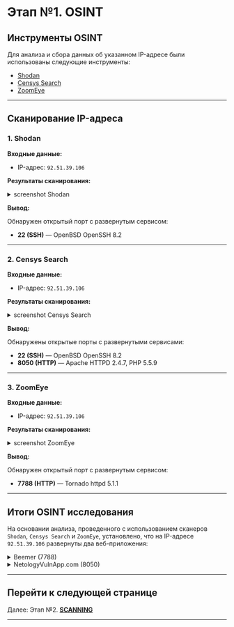 # Этап №1. OSINT

## Инструменты OSINT

Для анализа и сбора данных об указанном IP-адресе были использованы следующие инструменты:
- [Shodan](https://www.shodan.io)
- [Censys Search](https://search.censys.io)
- [ZoomEye](https://www.zoomeye.ai)

---

## Сканирование IP-адреса

### 1. **Shodan**

**Входные данные:**
- IP-адрес: `92.51.39.106`

**Результаты сканирования:**

<details>
<summary>screenshot Shodan</summary>
  
![](screenshots/OSINT/Shodan/shodan.png)

</details>

**Вывод:**  

Обнаружен открытый порт с развернутым сервисом:  
- **22 (SSH)** — OpenBSD OpenSSH 8.2

---

### 2. **Censys Search**

**Входные данные:**
- IP-адрес: `92.51.39.106`

**Результаты сканирования:**

<details>
<summary>screenshot Censys Search</summary>
  
![](screenshots/OSINT/Censys/censys1.png)

</details>

**Вывод:**

Обнаружены открытые порты с развернутыми сервисами:
- **22 (SSH)** — OpenBSD OpenSSH 8.2
- **8050 (HTTP)** — Apache HTTPD 2.4.7, PHP 5.5.9

---

### 3. **ZoomEye**

**Входные данные:**
- IP-адрес: `92.51.39.106`

**Результаты сканирования:**  

<details>
<summary>screenshot ZoomEye</summary>
  
![](screenshots/OSINT/ZoomEye/ZoomEye.png)

</details>

**Вывод:**

Обнаружен открытый порт с развернутым сервисом:
  - **7788 (HTTP)** — Tornado httpd 5.1.1

---

## Итоги OSINT исследования

На основании анализа, проведенного с использованием сканеров `Shodan`, `Censys Search` и `ZoomEye`, установлено, что на IP-адресе `92.51.39.106` развернуты два веб-приложения:

<details>
<summary>Beemer (7788)</summary>
  
![](screenshots/OSINT/sites/7788.png)

</details>

<details>
<summary>NetologyVulnApp.com (8050)</summary>
  
![](screenshots/OSINT/sites/8050.png)

</details>

---

## Перейти к следующей странице
 
Далее: Этап №2. [**SCANNING**](./SCANNING.md)

---
